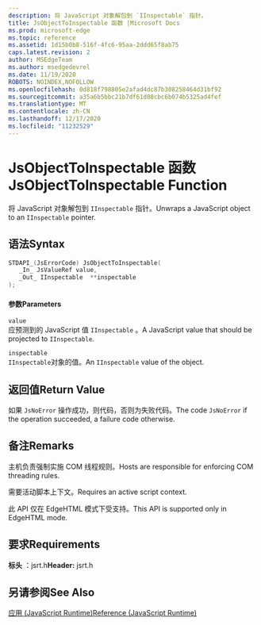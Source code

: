 ```yaml
---
description: 将 JavaScript 对象解包到 `IInspectable` 指针。
title: JsObjectToInspectable 函数 |Microsoft Docs
ms.prod: microsoft-edge
ms.topic: reference
ms.assetid: 1d15b0b8-516f-4fc6-95aa-2ddd65f8ab75
caps.latest.revision: 2
author: MSEdgeTeam
ms.author: msedgedevrel
ms.date: 11/19/2020
ROBOTS: NOINDEX,NOFOLLOW
ms.openlocfilehash: 0d818f798805e2afad4dc87b308258464d31bf92
ms.sourcegitcommit: a35a6b5bbc21b7df61d08cbc6b074b5325ad4fef
ms.translationtype: MT
ms.contentlocale: zh-CN
ms.lasthandoff: 12/17/2020
ms.locfileid: "11232529"
---
```

# <span data-ttu-id="a84d7-103">JsObjectToInspectable 函数</span><span class="sxs-lookup"><span data-stu-id="a84d7-103">JsObjectToInspectable Function</span></span>

<span data-ttu-id="a84d7-104">将 JavaScript 对象解包到 `IInspectable` 指针。</span><span class="sxs-lookup"><span data-stu-id="a84d7-104">Unwraps a JavaScript object to an `IInspectable` pointer.</span></span>  
  
## <span data-ttu-id="a84d7-105">语法</span><span class="sxs-lookup"><span data-stu-id="a84d7-105">Syntax</span></span>  
  
```cpp  
STDAPI_(JsErrorCode) JsObjectToInspectable(  
   _In_ JsValueRef value,  
   _Out_ IInspectable  **inspectable  
);  
```  
  
#### <span data-ttu-id="a84d7-106">参数</span><span class="sxs-lookup"><span data-stu-id="a84d7-106">Parameters</span></span>  
 `value`  
 <span data-ttu-id="a84d7-107">应预测到的 JavaScript 值 `IInspectable` 。</span><span class="sxs-lookup"><span data-stu-id="a84d7-107">A JavaScript value that should be projected to `IInspectable`.</span></span>  
  
 `inspectable`  
 <span data-ttu-id="a84d7-108">`IInspectable`对象的值。</span><span class="sxs-lookup"><span data-stu-id="a84d7-108">An `IInspectable` value of the object.</span></span>  
  
## <span data-ttu-id="a84d7-109">返回值</span><span class="sxs-lookup"><span data-stu-id="a84d7-109">Return Value</span></span>  
 <span data-ttu-id="a84d7-110">如果 `JsNoError` 操作成功，则代码，否则为失败代码。</span><span class="sxs-lookup"><span data-stu-id="a84d7-110">The code `JsNoError` if the operation succeeded, a failure code otherwise.</span></span>  
  
## <span data-ttu-id="a84d7-111">备注</span><span class="sxs-lookup"><span data-stu-id="a84d7-111">Remarks</span></span>  
 <span data-ttu-id="a84d7-112">主机负责强制实施 COM 线程规则。</span><span class="sxs-lookup"><span data-stu-id="a84d7-112">Hosts are responsible for enforcing COM threading rules.</span></span>  
  
 <span data-ttu-id="a84d7-113">需要活动脚本上下文。</span><span class="sxs-lookup"><span data-stu-id="a84d7-113">Requires an active script context.</span></span>  
  
 <span data-ttu-id="a84d7-114">此 API 仅在 EdgeHTML 模式下受支持。</span><span class="sxs-lookup"><span data-stu-id="a84d7-114">This API is supported only in EdgeHTML mode.</span></span>  
  
## <span data-ttu-id="a84d7-115">要求</span><span class="sxs-lookup"><span data-stu-id="a84d7-115">Requirements</span></span>  
 <span data-ttu-id="a84d7-116">**标头** ：jsrt.h</span><span class="sxs-lookup"><span data-stu-id="a84d7-116">**Header:** jsrt.h</span></span>  
  
## <span data-ttu-id="a84d7-117">另请参阅</span><span class="sxs-lookup"><span data-stu-id="a84d7-117">See Also</span></span>  
 [<span data-ttu-id="a84d7-118">应用 (JavaScript Runtime)</span><span class="sxs-lookup"><span data-stu-id="a84d7-118">Reference (JavaScript Runtime)</span></span>](../chakra-hosting/reference-javascript-runtime.md)
